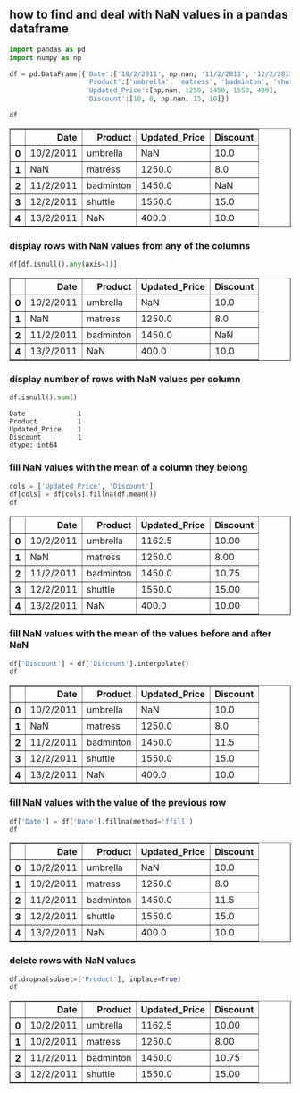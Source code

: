 ## how to find and deal with NaN values in a pandas dataframe


```python
import pandas as pd
import numpy as np
```


```python
df = pd.DataFrame({'Date':['10/2/2011', np.nan, '11/2/2011', '12/2/2011', '13/2/2011'],
                   'Product':['umbrella', 'matress', 'badminton', 'shuttle', np.nan],
                   'Updated_Price':[np.nan, 1250, 1450, 1550, 400],
                   'Discount':[10, 8, np.nan, 15, 10]})
```


```python
df
```




<div>
<style scoped>
    .dataframe tbody tr th:only-of-type {
        vertical-align: middle;
    }

    .dataframe tbody tr th {
        vertical-align: top;
    }

    .dataframe thead th {
        text-align: right;
    }
</style>
<table border="1" class="dataframe">
  <thead>
    <tr style="text-align: right;">
      <th></th>
      <th>Date</th>
      <th>Product</th>
      <th>Updated_Price</th>
      <th>Discount</th>
    </tr>
  </thead>
  <tbody>
    <tr>
      <th>0</th>
      <td>10/2/2011</td>
      <td>umbrella</td>
      <td>NaN</td>
      <td>10.0</td>
    </tr>
    <tr>
      <th>1</th>
      <td>NaN</td>
      <td>matress</td>
      <td>1250.0</td>
      <td>8.0</td>
    </tr>
    <tr>
      <th>2</th>
      <td>11/2/2011</td>
      <td>badminton</td>
      <td>1450.0</td>
      <td>NaN</td>
    </tr>
    <tr>
      <th>3</th>
      <td>12/2/2011</td>
      <td>shuttle</td>
      <td>1550.0</td>
      <td>15.0</td>
    </tr>
    <tr>
      <th>4</th>
      <td>13/2/2011</td>
      <td>NaN</td>
      <td>400.0</td>
      <td>10.0</td>
    </tr>
  </tbody>
</table>
</div>



### display rows with NaN values from any of the columns


```python
df[df.isnull().any(axis=1)]
```




<div>
<style scoped>
    .dataframe tbody tr th:only-of-type {
        vertical-align: middle;
    }

    .dataframe tbody tr th {
        vertical-align: top;
    }

    .dataframe thead th {
        text-align: right;
    }
</style>
<table border="1" class="dataframe">
  <thead>
    <tr style="text-align: right;">
      <th></th>
      <th>Date</th>
      <th>Product</th>
      <th>Updated_Price</th>
      <th>Discount</th>
    </tr>
  </thead>
  <tbody>
    <tr>
      <th>0</th>
      <td>10/2/2011</td>
      <td>umbrella</td>
      <td>NaN</td>
      <td>10.0</td>
    </tr>
    <tr>
      <th>1</th>
      <td>NaN</td>
      <td>matress</td>
      <td>1250.0</td>
      <td>8.0</td>
    </tr>
    <tr>
      <th>2</th>
      <td>11/2/2011</td>
      <td>badminton</td>
      <td>1450.0</td>
      <td>NaN</td>
    </tr>
    <tr>
      <th>4</th>
      <td>13/2/2011</td>
      <td>NaN</td>
      <td>400.0</td>
      <td>10.0</td>
    </tr>
  </tbody>
</table>
</div>



### display number of rows with NaN values per column


```python
df.isnull().sum()
```




    Date             1
    Product          1
    Updated_Price    1
    Discount         1
    dtype: int64



### fill NaN values with the mean of a column they belong


```python
cols = ['Updated_Price', 'Discount']
df[cols] = df[cols].fillna(df.mean()) 
df
```




<div>
<style scoped>
    .dataframe tbody tr th:only-of-type {
        vertical-align: middle;
    }

    .dataframe tbody tr th {
        vertical-align: top;
    }

    .dataframe thead th {
        text-align: right;
    }
</style>
<table border="1" class="dataframe">
  <thead>
    <tr style="text-align: right;">
      <th></th>
      <th>Date</th>
      <th>Product</th>
      <th>Updated_Price</th>
      <th>Discount</th>
    </tr>
  </thead>
  <tbody>
    <tr>
      <th>0</th>
      <td>10/2/2011</td>
      <td>umbrella</td>
      <td>1162.5</td>
      <td>10.00</td>
    </tr>
    <tr>
      <th>1</th>
      <td>NaN</td>
      <td>matress</td>
      <td>1250.0</td>
      <td>8.00</td>
    </tr>
    <tr>
      <th>2</th>
      <td>11/2/2011</td>
      <td>badminton</td>
      <td>1450.0</td>
      <td>10.75</td>
    </tr>
    <tr>
      <th>3</th>
      <td>12/2/2011</td>
      <td>shuttle</td>
      <td>1550.0</td>
      <td>15.00</td>
    </tr>
    <tr>
      <th>4</th>
      <td>13/2/2011</td>
      <td>NaN</td>
      <td>400.0</td>
      <td>10.00</td>
    </tr>
  </tbody>
</table>
</div>



### fill NaN values with the mean of the values before and after NaN


```python
df['Discount'] = df['Discount'].interpolate()
df
```




<div>
<style scoped>
    .dataframe tbody tr th:only-of-type {
        vertical-align: middle;
    }

    .dataframe tbody tr th {
        vertical-align: top;
    }

    .dataframe thead th {
        text-align: right;
    }
</style>
<table border="1" class="dataframe">
  <thead>
    <tr style="text-align: right;">
      <th></th>
      <th>Date</th>
      <th>Product</th>
      <th>Updated_Price</th>
      <th>Discount</th>
    </tr>
  </thead>
  <tbody>
    <tr>
      <th>0</th>
      <td>10/2/2011</td>
      <td>umbrella</td>
      <td>NaN</td>
      <td>10.0</td>
    </tr>
    <tr>
      <th>1</th>
      <td>NaN</td>
      <td>matress</td>
      <td>1250.0</td>
      <td>8.0</td>
    </tr>
    <tr>
      <th>2</th>
      <td>11/2/2011</td>
      <td>badminton</td>
      <td>1450.0</td>
      <td>11.5</td>
    </tr>
    <tr>
      <th>3</th>
      <td>12/2/2011</td>
      <td>shuttle</td>
      <td>1550.0</td>
      <td>15.0</td>
    </tr>
    <tr>
      <th>4</th>
      <td>13/2/2011</td>
      <td>NaN</td>
      <td>400.0</td>
      <td>10.0</td>
    </tr>
  </tbody>
</table>
</div>



### fill NaN values with the value of the previous row


```python
df['Date'] = df['Date'].fillna(method='ffill')
df
```




<div>
<style scoped>
    .dataframe tbody tr th:only-of-type {
        vertical-align: middle;
    }

    .dataframe tbody tr th {
        vertical-align: top;
    }

    .dataframe thead th {
        text-align: right;
    }
</style>
<table border="1" class="dataframe">
  <thead>
    <tr style="text-align: right;">
      <th></th>
      <th>Date</th>
      <th>Product</th>
      <th>Updated_Price</th>
      <th>Discount</th>
    </tr>
  </thead>
  <tbody>
    <tr>
      <th>0</th>
      <td>10/2/2011</td>
      <td>umbrella</td>
      <td>NaN</td>
      <td>10.0</td>
    </tr>
    <tr>
      <th>1</th>
      <td>10/2/2011</td>
      <td>matress</td>
      <td>1250.0</td>
      <td>8.0</td>
    </tr>
    <tr>
      <th>2</th>
      <td>11/2/2011</td>
      <td>badminton</td>
      <td>1450.0</td>
      <td>11.5</td>
    </tr>
    <tr>
      <th>3</th>
      <td>12/2/2011</td>
      <td>shuttle</td>
      <td>1550.0</td>
      <td>15.0</td>
    </tr>
    <tr>
      <th>4</th>
      <td>13/2/2011</td>
      <td>NaN</td>
      <td>400.0</td>
      <td>10.0</td>
    </tr>
  </tbody>
</table>
</div>



### delete rows with NaN values


```python
df.dropna(subset=['Product'], inplace=True)
df
```




<div>
<style scoped>
    .dataframe tbody tr th:only-of-type {
        vertical-align: middle;
    }

    .dataframe tbody tr th {
        vertical-align: top;
    }

    .dataframe thead th {
        text-align: right;
    }
</style>
<table border="1" class="dataframe">
  <thead>
    <tr style="text-align: right;">
      <th></th>
      <th>Date</th>
      <th>Product</th>
      <th>Updated_Price</th>
      <th>Discount</th>
    </tr>
  </thead>
  <tbody>
    <tr>
      <th>0</th>
      <td>10/2/2011</td>
      <td>umbrella</td>
      <td>1162.5</td>
      <td>10.00</td>
    </tr>
    <tr>
      <th>1</th>
      <td>10/2/2011</td>
      <td>matress</td>
      <td>1250.0</td>
      <td>8.00</td>
    </tr>
    <tr>
      <th>2</th>
      <td>11/2/2011</td>
      <td>badminton</td>
      <td>1450.0</td>
      <td>10.75</td>
    </tr>
    <tr>
      <th>3</th>
      <td>12/2/2011</td>
      <td>shuttle</td>
      <td>1550.0</td>
      <td>15.00</td>
    </tr>
  </tbody>
</table>
</div>


